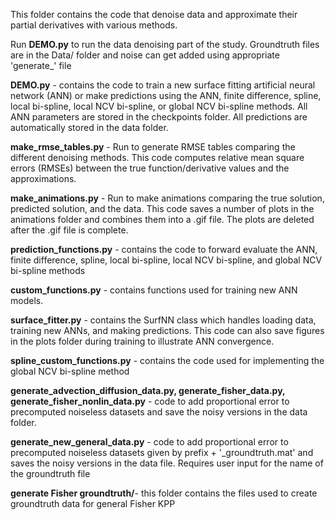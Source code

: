 This folder contains the code that denoise data and approximate their partial derivatives with various methods.

Run **DEMO.py** to run the data denoising part of the study. Groundtruth files are in the Data/ folder and noise can get added using appropriate 'generate_' file

**DEMO.py** - contains the code to train a new surface fitting artificial neural network (ANN) or make predictions using the ANN, finite difference, spline, local bi-spline, local NCV bi-spline, or global NCV bi-spline methods. All ANN parameters are stored in the checkpoints folder. All predictions are automatically stored in the data folder. 

**make_rmse_tables.py** - Run to generate RMSE tables comparing the different denoising methods. This code computes relative mean square errors (RMSEs) between the true function/derivative values and the approximations.

**make_animations.py** - Run to make animations comparing the true solution, predicted solution, and the data. This code saves a number of plots in the animations folder and combines them into a .gif file. The plots are deleted after the .gif file is complete.

**prediction_functions.py** - contains the code to forward evaluate the ANN, finite difference, spline, local bi-spline, local NCV bi-spline, and global NCV bi-spline methods

**custom_functions.py** - contains functions used for training new ANN models. 

**surface_fitter.py** - contains the SurfNN class which handles loading data, training new ANNs, and making predictions. This code can also save figures in the plots folder during training to illustrate ANN convergence.

**spline_custom_functions.py** - contains the code used for implementing the global NCV bi-spline method

**generate_advection_diffusion_data.py, generate_fisher_data.py, generate_fisher_nonlin_data.py**  - code to add proportional error to precomputed noiseless datasets and save the noisy versions in the data folder.

**generate_new_general_data.py** - code to add proportional error to precomputed noiseless datasets given by prefix + '\_groundtruth.mat' and saves the noisy versions in the data file. Requires user input for the name of the groundtruth file

**generate Fisher groundtruth/**- this folder contains the files used to create groundtruth data for general Fisher KPP
